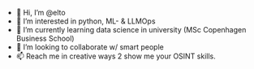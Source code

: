 - 👋 Hi, I’m @elto
- 👀 I’m interested in python, ML- & LLMOps
- 🌱 I’m currently learning data science in university (MSc Copenhagen Business School)
- 💞️ I’m looking to collaborate w/ smart people
- 📫 Reach me in creative ways 2 show me your OSINT skills.

<!---
elto is a ✨ special ✨ repository because its `README.md` (this file) appears on your GitHub profile.
You can click the Preview link to take a look at your changes.
--->
